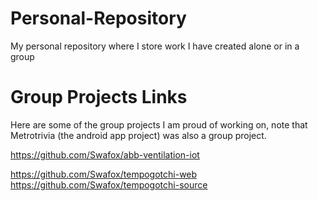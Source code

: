 # Personal-Repository
My personal repository where I store work I have created alone or in a group


# Group Projects Links
Here are some of the group projects I am proud of working on, note that Metrotrivia (the android app project) was also a group project.

https://github.com/Swafox/abb-ventilation-iot

https://github.com/Swafox/tempogotchi-web
https://github.com/Swafox/tempogotchi-source
